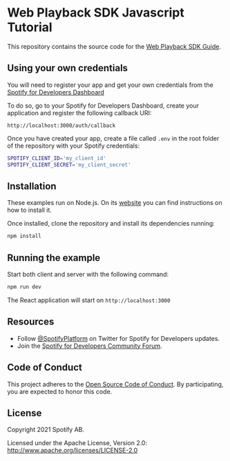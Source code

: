 # Web Playback SDK Javascript Tutorial

This repository contains the source code for the [Web Playback SDK Guide](https://developer.spotify.com/documentation/web-playback-sdk/guide/).

## Using your own credentials

You will need to register your app and get your own credentials from the
[Spotify for Developers Dashboard](https://developer.spotify.com/dashboard/)

To do so, go to your Spotify for Developers Dashboard, create your
application and register the following callback URI:

`http://localhost:3000/auth/callback`

Once you have created your app, create a file called `.env` in the root folder
of the repository with your Spotify credentials:

```bash
SPOTIFY_CLIENT_ID='my_client_id'
SPOTIFY_CLIENT_SECRET='my_client_secret'
```

## Installation

These examples run on Node.js. On its
[website](http://www.nodejs.org/download/) you can find instructions on how to
install it.

Once installed, clone the repository and install its dependencies running:

```bash
npm install
```

## Running the example

Start both client and server with the following command:

```bash
npm run dev
```

The React application will start on `http://localhost:3000`

## Resources

- Follow [@SpotifyPlatform](https://twitter.com/SpotifyPlatform) on Twitter for Spotify for Developers updates.
- Join the [Spotify for Developers Community Forum](https://community.spotify.com/t5/Spotify-for-Developers/bd-p/Spotify_Developer).

## Code of Conduct

This project adheres to the [Open Source Code of
Conduct](https://github.com/spotify/code-of-conduct/blob/master/code-of-conduct.md).
By participating, you are expected to honor this code.

## License

Copyright 2021 Spotify AB.

Licensed under the Apache License, Version 2.0: http://www.apache.org/licenses/LICENSE-2.0

